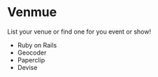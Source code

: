 # Venmue

List your venue or find one for you event or show!

* Ruby on Rails
* Geocoder
* Paperclip
* Devise
